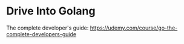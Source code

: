 # Drive Into Golang

The complete developer's guide: https://udemy.com/course/go-the-complete-developers-guide
